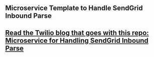 ## Microservice Template to Handle SendGrid Inbound Parse

## [Read the Twilio blog that goes with this repo: Microservice for Handling SendGrid Inbound Parse]( https://www.twilio.com/en-us/blog/microservice-template-handle-sendgrid-inbound-parse ) 


